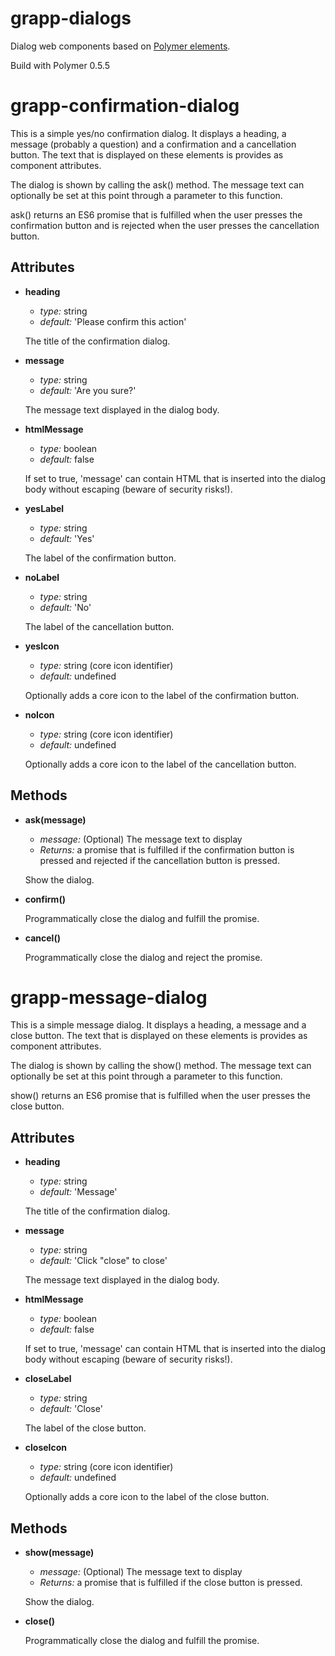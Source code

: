 grapp-dialogs
=============

Dialog web components based on [Polymer elements](https://www.polymer-project.org/0.5/docs/elements/).

Build with Polymer 0.5.5


grapp-confirmation-dialog
=========================

This is a simple yes/no confirmation dialog. It displays a heading, a message (probably a question) and 
a confirmation and a cancellation button. The text that is displayed on these elements is provides as
component attributes.

The dialog is shown by calling the ask() method. The message text can optionally be set at this point
through a parameter to this function.

ask() returns an ES6 promise that is fulfilled when the user presses the confirmation button and is
rejected when the user presses the cancellation button.


Attributes
----------


  * **heading**
  
    - *type:* string
    - *default:* 'Please confirm this action'

    The title of the confirmation dialog.


  * **message**

    - *type:* string
    - *default:* 'Are you sure?'

    The message text displayed in the dialog body.


  * **htmlMessage**

    - *type:* boolean
    - *default:* false

    If set to true, 'message' can contain HTML that is inserted into the dialog body without 
    escaping (beware of security risks!). 


  * **yesLabel**

    - *type:* string
    - *default:* 'Yes'
    
    The label of the confirmation button.


  * **noLabel**

    - *type:* string
    - *default:* 'No'
    
    The label of the cancellation button.


  * **yesIcon**

    - *type:* string (core icon identifier)
    - *default:* undefined
    
    Optionally adds a core icon to the label of the confirmation button.


  * **noIcon**

    - *type:* string (core icon identifier)
    - *default:* undefined
    
    Optionally adds a core icon to the label of the cancellation button.


Methods
-------

  * **ask(message)**
  
    - *message:* (Optional) The message text to display
    - *Returns:* a promise that is fulfilled if the confirmation button is pressed and rejected if
    the cancellation button is pressed.

    Show the dialog.  


  * **confirm()**
  
    Programmatically close the dialog and fulfill the promise.


  * **cancel()**
  
    Programmatically close the dialog and reject the promise.


grapp-message-dialog
====================

This is a simple message dialog. It displays a heading, a message and a close button. 
The text that is displayed on these elements is provides as component attributes.

The dialog is shown by calling the show() method. The message text can optionally be set at this point
through a parameter to this function.

show() returns an ES6 promise that is fulfilled when the user presses the close button.


Attributes
----------


  * **heading**
  
    - *type:* string
    - *default:* 'Message'

    The title of the confirmation dialog.


  * **message**

    - *type:* string
    - *default:* 'Click "close" to close'

    The message text displayed in the dialog body.


  * **htmlMessage**

    - *type:* boolean
    - *default:* false

    If set to true, 'message' can contain HTML that is inserted into the dialog body without 
    escaping (beware of security risks!). 


  * **closeLabel**

    - *type:* string
    - *default:* 'Close'
    
    The label of the close button.


  * **closeIcon**

    - *type:* string (core icon identifier)
    - *default:* undefined
    
    Optionally adds a core icon to the label of the close button.


Methods
-------

  * **show(message)**
  
    - *message:* (Optional) The message text to display
    - *Returns:* a promise that is fulfilled if the close button is pressed.

    Show the dialog.  


  * **close()**
  
    Programmatically close the dialog and fulfill the promise.
